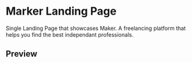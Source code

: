 # Marker Landing Page

Single Landing Page that showcases Maker. A freelancing platform that helps you find the best independant professionals.

## Preview
